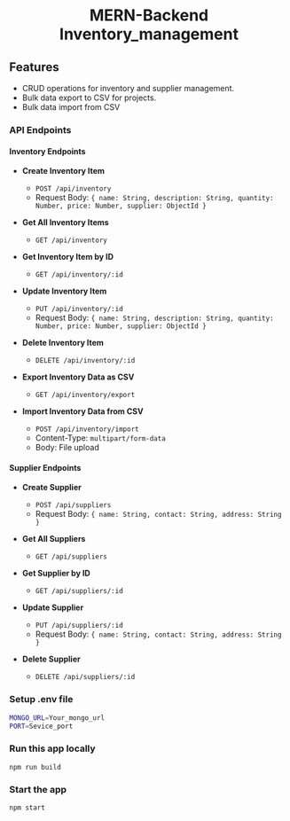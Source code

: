 <h1 align="center">MERN-Backend Inventory_management</h1>

## Features

- CRUD operations for inventory and supplier management.
- Bulk data export to CSV for projects.
- Bulk data import from CSV 

### API Endpoints

#### Inventory Endpoints

- **Create Inventory Item**
  - `POST /api/inventory`
  - Request Body: `{ name: String, description: String, quantity: Number, price: Number, supplier: ObjectId }`

- **Get All Inventory Items**
  - `GET /api/inventory`

- **Get Inventory Item by ID**
  - `GET /api/inventory/:id`

- **Update Inventory Item**
  - `PUT /api/inventory/:id`
  - Request Body: `{ name: String, description: String, quantity: Number, price: Number, supplier: ObjectId }`

- **Delete Inventory Item**
  - `DELETE /api/inventory/:id`

- **Export Inventory Data as CSV**
  - `GET /api/inventory/export`

- **Import Inventory Data from CSV**
  - `POST /api/inventory/import`
  - Content-Type: `multipart/form-data`
  - Body: File upload

#### Supplier Endpoints

- **Create Supplier**
  - `POST /api/suppliers`
  - Request Body: `{ name: String, contact: String, address: String }`

- **Get All Suppliers**
  - `GET /api/suppliers`

- **Get Supplier by ID**
  - `GET /api/suppliers/:id`

- **Update Supplier**
  - `PUT /api/suppliers/:id`
  - Request Body: `{ name: String, contact: String, address: String }`

- **Delete Supplier**
  - `DELETE /api/suppliers/:id`



### Setup .env file

```bash
MONGO_URL=Your_mongo_url
PORT=Sevice_port

```

### Run this app locally

```shell
npm run build
```

### Start the app

```shell
npm start